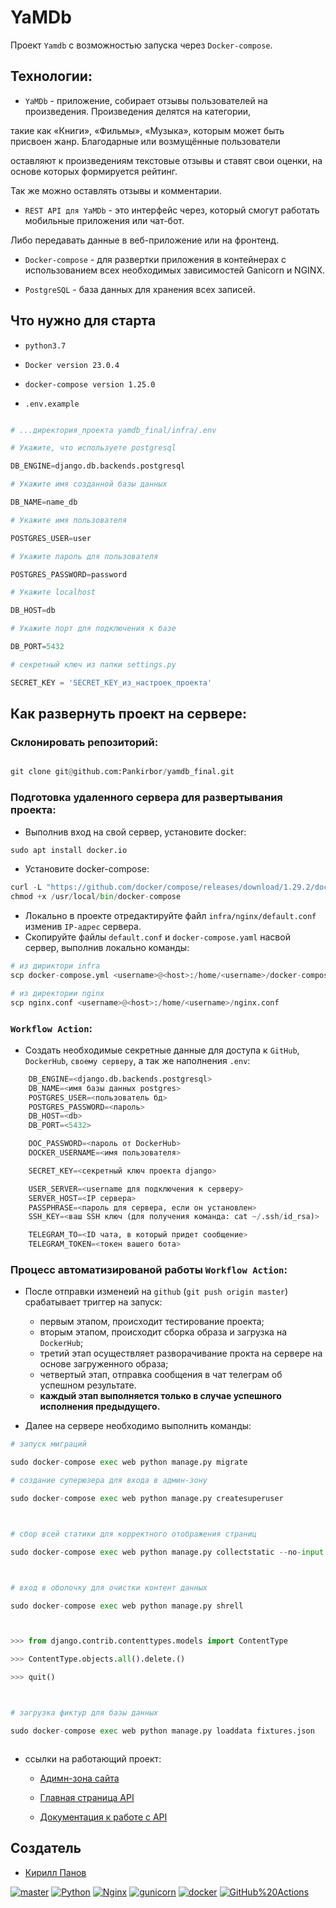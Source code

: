 # YaMDb



Проект `Yamdb` с возможностью запуска через `Docker-compose`.



## Технологии:

- `YaMDb` - приложение, собирает отзывы пользователей на произведения. Произведения делятся на категории,

 такие как «Книги», «Фильмы», «Музыка», которым может быть присвоен жанр. Благодарные или возмущённые пользователи

оставляют к произведениям текстовые отзывы и ставят свои оценки, на основе которых формируется рейтинг.

Так же можно оставлять отзывы и комментарии.

- `REST API для YaMDb` - это интерфейс через, который смогут работать мобильные приложения или чат-бот.

 Либо передавать данные в веб-приложение или на фронтенд.

- `Docker-compose` - для развертки приложения в контейнерах с использованием всех необходимых зависимостей Ganicorn и NGINX.

- `PostgreSQL` - база данных для хранения всех записей.



## Что нужно для старта

- `python3.7`

- `Docker version 23.0.4`

- `docker-compose version 1.25.0`

- `.env.example`


```python

# ...директория_проекта yamdb_final/infra/.env

# Укажите, что используете postgresql

DB_ENGINE=django.db.backends.postgresql

# Укажите имя созданной базы данных

DB_NAME=name_db

# Укажите имя пользователя

POSTGRES_USER=user

# Укажите пароль для пользователя

POSTGRES_PASSWORD=password

# Укажите localhost

DB_HOST=db

# Укажите порт для подключения к базе

DB_PORT=5432

# секретный ключ из папки settings.py

SECRET_KEY = 'SECRET_KEY_из_настроек_проекта'

```



## Как развернуть проект на сервере:

### Склонировать репозиторий:

```python

git clone git@github.com:Pankirbor/yamdb_final.git

```
### Подготовка удаленного сервера для развертывания проекта:
- Выполнив вход на свой сервер, установите docker:

```python
sudo apt install docker.io
```
- Установите docker-compose:

```python
curl -L "https://github.com/docker/compose/releases/download/1.29.2/docker-compose-$(uname -s)-$(uname -m)" -o /usr/local/bin/docker-compose
chmod +x /usr/local/bin/docker-compose
```
- Локально в проекте отредактируйте файл `infra/nginx/default.conf` изменив `IP-адрес` сервера.
- Скопируйте файлы `default.conf` и `docker-compose.yaml` насвой сервер, выполнив локально команды:

```python
# из дириктори infra
scp docker-compose.yml <username>@<host>:/home/<username>/docker-compose.yml

# из директории nginx
scp nginx.conf <username>@<host>:/home/<username>/nginx.conf
```
### `Workflow Action`:
- Создать необходимые секретные данные для доступа к `GitHub`, `DockerHub`, `своему серверу`, а так же наполнения `.env`:

```python
    DB_ENGINE=<django.db.backends.postgresql>
    DB_NAME=<имя базы данных postgres>
    POSTGRES_USER=<пользователь бд>
    POSTGRES_PASSWORD=<пароль>
    DB_HOST=<db>
    DB_PORT=<5432>

    DOC_PASSWORD=<пароль от DockerHub>
    DOCKER_USERNAME=<имя пользователя>

    SECRET_KEY=<секретный ключ проекта django>

    USER_SERVER=<username для подключения к серверу>
    SERVER_HOST=<IP сервера>
    PASSPHRASE=<пароль для сервера, если он установлен>
    SSH_KEY=<ваш SSH ключ (для получения команда: cat ~/.ssh/id_rsa)>

    TELEGRAM_TO=<ID чата, в который придет сообщение>
    TELEGRAM_TOKEN=<токен вашего бота>
```
### Процесс автоматизированой работы `Workflow Action`:
- После отправки изменеий на `github` (`git push origin master`) срабатывает триггер на запуск:
    - первым этапом, происходит тестирование проекта;
    - вторым этапом, происходит сборка образа и загрузка на `DockerHub`;
    - третий этап осуществляет разворачивание прокта на сервере на основе загруженного образа;
    - четвертый этап, отправка сообщения в чат телеграм об успешном результате.
    - **каждый этап выполняется только в случае успешного исполнения предыдущего.**

- Далее на сервере необходимо выполнить команды:

```python
# запуск миграций

sudo docker-compose exec web python manage.py migrate

# создание суперюзера для входа в админ-зону

sudo docker-compose exec web python manage.py createsuperuser



# сбор всей статики для корректного отображения страниц

sudo docker-compose exec web python manage.py collectstatic --no-input



# вход в оболочку для очистки контент данных

sudo docker-compose exec web python manage.py shrell



>>> from django.contrib.contenttypes.models import ContentType

>>> ContentType.objects.all().delete.()

>>> quit()



# загрузка фиктур для базы данных

sudo docker-compose exec web python manage.py loaddata fixtures.json



```

- ссылки на работающий проект:

    - [Адимн-зона сайта](http://yamdbkirill.sytes.net/admin/)

    - [Главная страница API](http://yamdbkirill.sytes.net/api/v1/)

    - [Документация к работе с API](http://yamdbkirill.sytes.net/redoc/)



## Создатель

- [Кирилл Панов](https://github.com/pankirbor)



[![master](https://github.com/pankirbor/yamdb_final/actions/workflows/yamdb_workflow.yml/badge.svg?branch=master)](https://github.com/Pankirbor/yamdb_final/actions)
[![Python](https://img.shields.io/badge/-Python-464646?style=flat-square&logo=Python)](https://www.python.org/)
[![Nginx](https://img.shields.io/badge/-NGINX-464646?style=flat-square&logo=NGINX)](https://nginx.org/ru/)
[![gunicorn](https://img.shields.io/badge/-gunicorn-464646?style=flat-square&logo=gunicorn)](https://gunicorn.org/)
[![docker](https://img.shields.io/badge/-Docker-464646?style=flat-square&logo=docker)](https://www.docker.com/)
[![GitHub%20Actions](https://img.shields.io/badge/-GitHub%20Actions-464646?style=flat-square&logo=GitHub%20actions)](https://github.com/features/actions)
